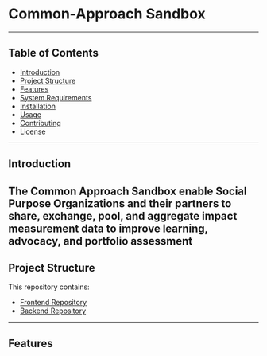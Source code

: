 # Common-Approach Sandbox

---
## Table of Contents

- [Introduction](#introduction)
- [Project Structure](#project-structure)
- [Features](#features)
- [System Requirements](#system-requirements)
- [Installation](#installation)
- [Usage](#usage)
- [Contributing](#contributing)
- [License](#license)

---

## Introduction

The **Common Approach Sandbox** enable Social Purpose Organizations and their partners to share, exchange, pool, and aggregate impact measurement data to improve learning, advocacy, and portfolio assessment
---

## Project Structure
This repository contains:
- [Frontend Repository](/frontend)
- [Backend Repository](/backend)
---

## Features
